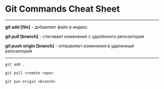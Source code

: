 # Git Commands Cheat Sheet

---

**git add [file]** - добавляет файл в индекс

**git pull [branch]** - стягивает изменения с удалённого репозитория

**git push origin [branch]** - отправляет изменения в удаленный репозиторий

---

```bash-
git add .
```

```bash-
git pull <remote repo>
```

```bash-
git pus origin <branch>
```
